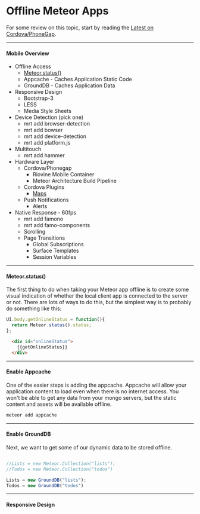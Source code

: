Offline Meteor Apps
============================================


For some review on this topic, start by reading the [Latest on Cordova/PhoneGap](https://groups.google.com/forum/#!searchin/meteor-talk/morten$20meteor$20architecture$20build/meteor-talk/sZLCHH1Hd3I/wyTf21_smzkJ).

----------------------------------
####  Mobile Overview

- Offline Access  
  - [Meteor.status()](http://docs.meteor.com/#meteor_status)  
  - Appcache - Caches Application Static Code  
  - GroundDB - Caches Application Data
- Responsive Design  
  - Bootstrap-3  
  - LESS  
  - Media Style Sheets  
- Device Detection (pick one)  
  - mrt add browser-detection  
  - mrt add bowser  
  - mrt add device-detection  
  - mrt add platform.js  
- Multitouch  
  - mrt add hammer  
- Hardware Layer  
  - Cordova/Phonegap  
    - Riovine Mobile Container  
    - Meteor Architecture Build Pipeline  
  - Cordova Plugins  
    - [Maps](https://github.com/wf9a5m75/phonegap-googlemaps-plugin)    
  - Push Notifications  
    - Alerts  
- Native Response - 60fps  
  - mrt add famono  
  - mrt add famo-components  
  - Scrolling  
  - Page Transitions  
    - Global Subscriptions  
    - Surface Templates  
    - Session Variables   

----------------------------------
####  Meteor.status()

The first thing to do when taking your Meteor app offline is to create some visual indication of whether the local client app is connected to the server or not.  There are lots of ways to do this, but the simplest way is to probably do something like this:

````js
UI.body.getOnlineStatus = function(){
  return Meteor.status().status;
};
````

````html
  <div id="onlineStatus">
    {{getOnlineStatus}}
  </div>
````

----------------------------------
####  Enable Appcache  

One of the easier steps is adding the appcache.  Appcache will allow your application content to load even when there is no internet access.  You won't be able to get any data from your mongo servers, but the static content and assets will be available offline.

````sh
meteor add appcache
````

----------------------------------
####  Enable GroundDB

Next, we want to get some of our dynamic data to be stored offline.  


````js

//Lists = new Meteor.Collection("lists");
//Todos = new Meteor.Collection("todos")

Lists = new GroundDB("lists");
Todos = new GroundDB("todos")
````

----------------------------------
####  Responsive Design  



